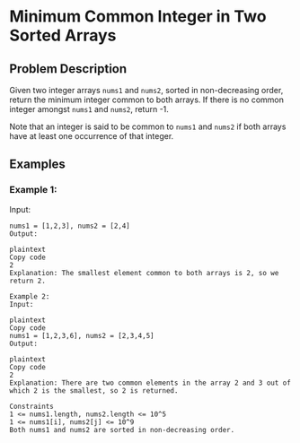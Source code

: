 # Minimum Common Integer in Two Sorted Arrays

## Problem Description
Given two integer arrays `nums1` and `nums2`, sorted in non-decreasing order, return the minimum integer common to both arrays. If there is no common integer amongst `nums1` and `nums2`, return -1.

Note that an integer is said to be common to `nums1` and `nums2` if both arrays have at least one occurrence of that integer.

## Examples

### Example 1:
Input: 
```plaintext
nums1 = [1,2,3], nums2 = [2,4]
Output:

plaintext
Copy code
2
Explanation: The smallest element common to both arrays is 2, so we return 2.

Example 2:
Input:

plaintext
Copy code
nums1 = [1,2,3,6], nums2 = [2,3,4,5]
Output:

plaintext
Copy code
2
Explanation: There are two common elements in the array 2 and 3 out of which 2 is the smallest, so 2 is returned.

Constraints
1 <= nums1.length, nums2.length <= 10^5
1 <= nums1[i], nums2[j] <= 10^9
Both nums1 and nums2 are sorted in non-decreasing order.
